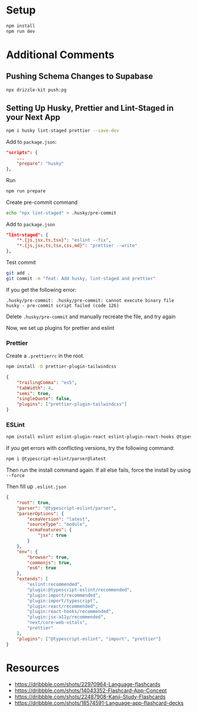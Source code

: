 # Setup

```sh
npm install
npm run dev
```

# Additional Comments

## Pushing Schema Changes to Supabase

```sh
npx drizzle-kit push:pg
```

## Setting Up Husky, Prettier and Lint-Staged in your Next App

```sh
npm i husky lint-staged prettier --save-dev
```

Add to `package.json`:

```json
"scripts": {
    ...
    "prepare": "husky"
},
```

Run

```sh
npm run prepare
```

Create pre-commit command

```sh
echo "npx lint-staged" > .husky/pre-commit
```

Add to `package.json`

```json
"lint-staged": {
    "*.{js,jsx,ts,tsx}": "eslint --fix",
    "*.{js,jsx,ts,tsx,css,md}": "prettier --write"
},
```

Test commit

```sh
git add .
git commit -m "feat: Add husky, lint-staged and prettier"
```

If you get the following error:

```
.husky/pre-commit: .husky/pre-commit: cannot execute binary file
husky - pre-commit script failed (code 126)
```

Delete `.husky/pre-commit` and manually recreate the file, and try again

Now, we set up plugins for prettier and eslint

### Prettier

Create a `.prettierrc` in the root.

```sh
npm install -D prettier-plugin-tailwindcss
```

```json
{
    "trailingComma": "es5",
    "tabWidth": 4,
    "semi": true,
    "singleQuote": false,
    "plugins": ["prettier-plugin-tailwindcss"]
}
```

### ESLint

```sh
npm install eslint eslint-plugin-react eslint-plugin-react-hooks @typescript-eslint/eslint-plugin eslint-config-prettier eslint-plugin-prettier eslint-plugin-jsx-a11y --save-dev
```

If you get errors with conflicting versions, try the following command:

```sh
npm i @typescript-eslint/parser@latest
```

Then run the install command again. If all else fails, force the install by using `--force`

Then fill up `.eslint.json`

```json
{
    "root": true,
    "parser": "@typescript-eslint/parser",
    "parserOptions": {
        "ecmaVersion": "latest",
        "sourceType": "module",
        "ecmaFeatures": {
            "jsx": true
        }
    },
    "env": {
        "browser": true,
        "commonjs": true,
        "es6": true
    },
    "extends": [
        "eslint:recommended",
        "plugin:@typescript-eslint/recommended",
        "plugin:import/recommended",
        "plugin:import/typescript",
        "plugin:react/recommended",
        "plugin:react-hooks/recommended",
        "plugin:jsx-a11y/recommended",
        "next/core-web-vitals",
        "prettier"
    ],
    "plugins": ["@typescript-eslint", "import", "prettier"]
}
```

# Resources

-   https://dribbble.com/shots/22970964-Language-flashcards
-   https://dribbble.com/shots/14043352-Flashcard-App-Concept
-   https://dribbble.com/shots/22487908-Kanji-Study-Flashcards
-   https://dribbble.com/shots/18574591-Language-app-flashcard-decks

